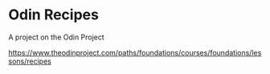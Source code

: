 # Odin Recipes

A project on the Odin Project

https://www.theodinproject.com/paths/foundations/courses/foundations/lessons/recipes
